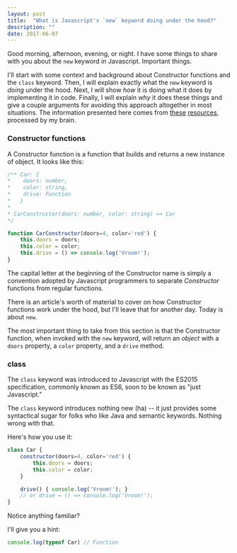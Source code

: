 ```yaml
---
layout: post
title:  "What is Javascript's `new` keyword doing under the hood?"
description: ""
date: 2017-06-07
---
```


Good morning, afternoon, evening, or night. I have some things to share with you about the `new` keyword in Javascript. Important things. 

I'll start with some context and background about Constructor functions and the `class` keyword. Then, I will explain exactly what the `new` keyword is *doing* under the hood. Next,
 I will show *how* it is doing what it does by implementing it in code. Finally, I will explain *why* it does these things and give a couple arguments for avoiding this approach altogether in most situations. The information presented here comes from [these](https://www.youtube.com/watch?v=Y3zzCY62NYc) [resources](https://medium.com/javascript-scene/javascript-factory-functions-vs-constructor-functions-vs-classes-2f22ceddf33e), processed by my brain. 

### Constructor functions
A Constructor function is a function that builds and returns a new instance of object. It looks like this: 

```javascript
/** Car: {
*    doors: number,
*    color: string,
*    drive: Function
*   }
*
* CarConstructor(doors: number, color: string) => Car
*/

function CarConstructor(doors=4, color='red') {
    this.doors = doors;
    this.color = color;
    this.drive = () => console.log('Vroom!');
}
```

The capital letter at the beginning of the Constructor name is simply a convention adopted by Javascript programmers to separate *Constructor* functions from regular functions. 

There is an article's worth of material to cover on how Constructor functions work under the hood, but I'll leave that for another day. Today is about `new`. 

The most important thing to take from this section is that the Constructor function, when invoked with the `new` keyword, will return an *object* with a `doors` property, a `color` property, and a `drive` method.

### **class**
The `class` keyword was introduced to Javascript with the ES2015 specification, commonly known as ES6, soon to be known as "just Javascript."

The `class` keyword introduces nothing new (ha) -- it just provides some syntactical sugar for folks who like Java and semantic keywords. Nothing wrong with that. 

Here's how you use it:

```javascript
class Car {
    constructor(doors=4, color='red') {
        this.doors = doors;
        this.color = color;
    }

    drive() { console.log('Vroom!'); }
    // or drive = () => console.log('Vroom!');
}

```

Notice anything familiar?

I'll give you a hint: 
```javascript
console.log(typeof Car) // Function 
```

<!--
OUTLINE 
[x] Brief intro to Constructor functions

[x] Brief intro to class keyword

[] Javascript's `new` keyword does some interesting stuff under the hood (4 things - bulletted list)

[] reimplementing it in code 

[] why it does these things

[] where the new keyword came from 

[] why Constructor functions / classes might not be the best idea (instanceof, extends, class inheritance, tight coupling and rigid hierarchies) and how `new` can be a red flag

[] however, all of that being said, it is possible to use classes and sleep at night. 

[] so take this information with a grain of salt and always remember: use the right tool for the job and be consistent. 
-->